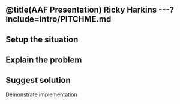 @title(AAF Presentation)
Ricky Harkins
---?include=intro/PITCHME.md
---
Setup the situation
---
Explain the problem
---
Suggest solution
---
Demonstrate implementation